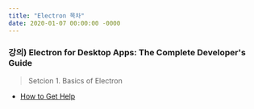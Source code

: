 ```yaml
---
title: "Electron 목차"
date: 2020-01-07 00:00:00 -0000
---
```


### 강의) Electron for Desktop Apps: The Complete Developer's Guide

> Setcion 1. Basics of Electron

* [How to Get Help]()
